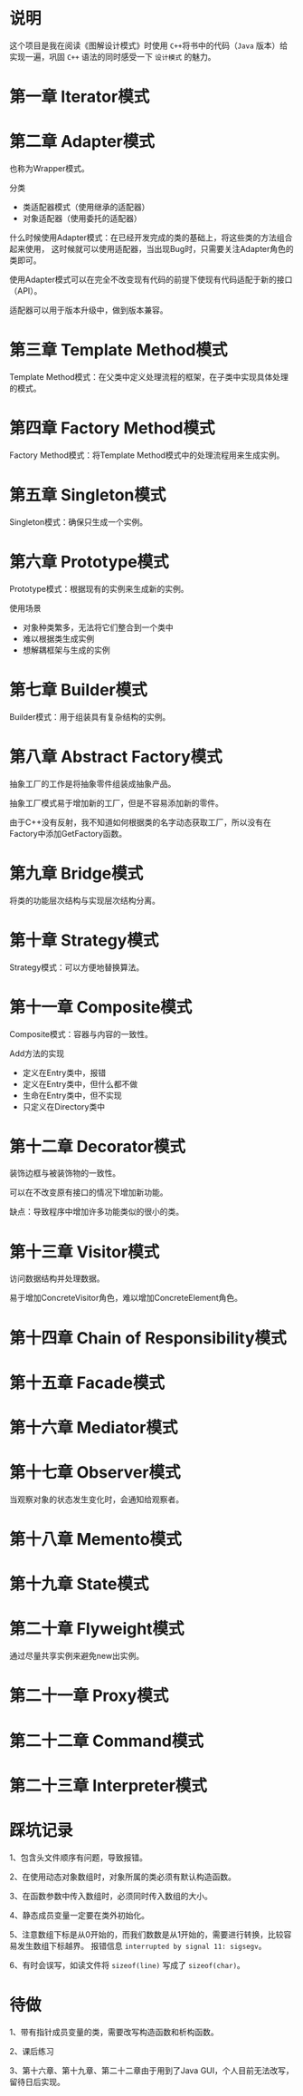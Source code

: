 # 说明

这个项目是我在阅读《图解设计模式》时使用 `C++`将书中的代码（`Java` 版本）给实现一遍，巩固 `C++` 语法的同时感受一下 `设计模式` 的魅力。

# 第一章 Iterator模式

# 第二章 Adapter模式
也称为Wrapper模式。

分类
+ 类适配器模式（使用继承的适配器）
+ 对象适配器（使用委托的适配器）

什么时候使用Adapter模式：在已经开发完成的类的基础上，将这些类的方法组合起来使用，
这时候就可以使用适配器，当出现Bug时，只需要关注Adapter角色的类即可。

使用Adapter模式可以在完全不改变现有代码的前提下使现有代码适配于新的接口（API）。

适配器可以用于版本升级中，做到版本兼容。

# 第三章 Template Method模式
Template Method模式：在父类中定义处理流程的框架，在子类中实现具体处理的模式。

# 第四章 Factory Method模式
Factory Method模式：将Template Method模式中的处理流程用来生成实例。

# 第五章 Singleton模式
Singleton模式：确保只生成一个实例。

# 第六章 Prototype模式
Prototype模式：根据现有的实例来生成新的实例。

使用场景
+ 对象种类繁多，无法将它们整合到一个类中
+ 难以根据类生成实例
+ 想解耦框架与生成的实例

# 第七章 Builder模式
Builder模式：用于组装具有复杂结构的实例。

# 第八章 Abstract Factory模式
抽象工厂的工作是将抽象零件组装成抽象产品。

抽象工厂模式易于增加新的工厂，但是不容易添加新的零件。

由于C++没有反射，我不知道如何根据类的名字动态获取工厂，所以没有在Factory中添加GetFactory函数。

# 第九章 Bridge模式
将类的功能层次结构与实现层次结构分离。

# 第十章 Strategy模式
Strategy模式：可以方便地替换算法。

# 第十一章 Composite模式
Composite模式：容器与内容的一致性。

Add方法的实现
+ 定义在Entry类中，报错
+ 定义在Entry类中，但什么都不做
+ 生命在Entry类中，但不实现
+ 只定义在Directory类中

# 第十二章 Decorator模式
装饰边框与被装饰物的一致性。

可以在不改变原有接口的情况下增加新功能。

缺点：导致程序中增加许多功能类似的很小的类。

# 第十三章 Visitor模式
访问数据结构并处理数据。

易于增加ConcreteVisitor角色，难以增加ConcreteElement角色。

# 第十四章 Chain of Responsibility模式

# 第十五章 Facade模式

# 第十六章 Mediator模式

# 第十七章 Observer模式
当观察对象的状态发生变化时，会通知给观察者。

# 第十八章 Memento模式

# 第十九章 State模式

# 第二十章 Flyweight模式
通过尽量共享实例来避免new出实例。

# 第二十一章 Proxy模式

# 第二十二章 Command模式

# 第二十三章 Interpreter模式


# 踩坑记录
1、包含头文件顺序有问题，导致报错。

2、在使用动态对象数组时，对象所属的类必须有默认构造函数。

3、在函数参数中传入数组时，必须同时传入数组的大小。

4、静态成员变量一定要在类外初始化。

5、注意数组下标是从0开始的，而我们数数是从1开始的，需要进行转换，比较容易发生数组下标越界。
报错信息 `interrupted by signal 11: sigsegv`。

6、有时会误写，如读文件将 `sizeof(line)` 写成了 `sizeof(char)`。

# 待做
1、带有指针成员变量的类，需要改写构造函数和析构函数。

2、课后练习

3、第十六章、第十九章、第二十二章由于用到了Java GUI，个人目前无法改写，留待日后实现。